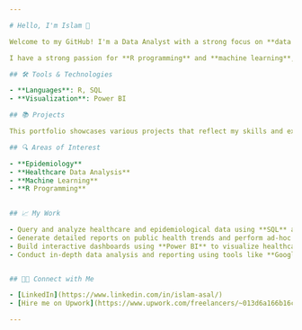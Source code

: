 ```yaml
---

# Hello, I'm Islam 👋

Welcome to my GitHub! I'm a Data Analyst with a strong focus on **data analysis and reporting**, **query optimization**, **database design**, and **data modeling**. I am passionate about using data to drive meaningful insights, particularly in the fields of **epidemiology** and **healthcare data analysis**. 

I have a strong passion for **R programming** and **machine learning**, which I use alongside other tools to analyze and model complex datasets.

## 🛠️ Tools & Technologies

- **Languages**: R, SQL
- **Visualization**: Power BI

## 📚 Projects

This portfolio showcases various projects that reflect my skills and expertise in data analysis, visualization, and machine learning.

## 🔍 Areas of Interest

- **Epidemiology**
- **Healthcare Data Analysis**
- **Machine Learning**
- **R Programming**
  

## 📈 My Work

- Query and analyze healthcare and epidemiological data using **SQL** and **R** for research and reporting.
- Generate detailed reports on public health trends and perform ad-hoc analysis to support decision-making in healthcare settings.
- Build interactive dashboards using **Power BI** to visualize healthcare data and track key epidemiological metrics.
- Conduct in-depth data analysis and reporting using tools like **Google Sheets** and **Excel** to support clinical research and public health initiatives.


## 👋🏻 Connect with Me

- [LinkedIn](https://www.linkedin.com/in/islam-asal/)  
- [Hire me on Upwork](https://www.upwork.com/freelancers/~013d6a166b16c6a7b4?mp_source=share)

---
```

